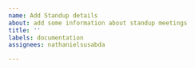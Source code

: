 ```yaml
---
name: Add Standup details
about: add some information about standup meetings
title: ''
labels: documentation
assignees: nathanielsusabda

---
```



